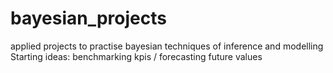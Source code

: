 # bayesian_projects
applied projects to practise bayesian techniques of inference and modelling
Starting ideas:
benchmarking kpis
 / forecasting future values
